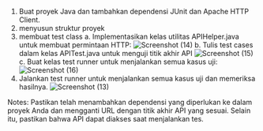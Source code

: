 1. Buat proyek Java dan tambahkan dependensi JUnit dan Apache HTTP Client.
2. menyusun struktur proyek
3. membuat test class
   a. Implementasikan kelas utilitas APIHelper.java untuk membuat permintaan HTTP:
   ![Screenshot (14)](https://github.com/faizp10/PR18/assets/141897827/d1b2f20d-791a-4b20-a991-003b57ccb7bb)
   b. Tulis test cases dalam kelas APITest.java untuk menguji titik akhir API
   ![Screenshot (15)](https://github.com/faizp10/PR18/assets/141897827/de44992c-feeb-4982-90a1-1427413aeef5)
   c. Buat kelas test runner untuk menjalankan semua kasus uji:
   ![Screenshot (16)](https://github.com/faizp10/PR18/assets/141897827/167de271-d3f4-4f9d-a31e-4d5b7aa03004)
4. Jalankan test runner untuk menjalankan semua kasus uji dan memeriksa hasilnya.
   ![Screenshot (13)](https://github.com/faizp10/PR18/assets/141897827/2b4b00ad-a5cb-40f0-93da-5a7e354304ac)

Notes: Pastikan telah menambahkan dependensi yang diperlukan ke dalam proyek Anda dan mengganti URL dengan titik akhir API yang sesuai. Selain itu, pastikan bahwa API dapat diakses saat menjalankan tes.






